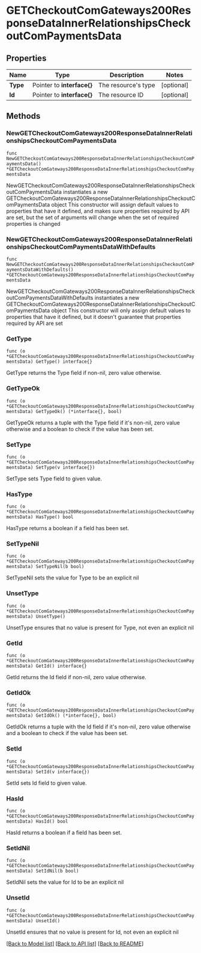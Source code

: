 # GETCheckoutComGateways200ResponseDataInnerRelationshipsCheckoutComPaymentsData

## Properties

Name | Type | Description | Notes
------------ | ------------- | ------------- | -------------
**Type** | Pointer to **interface{}** | The resource&#39;s type | [optional] 
**Id** | Pointer to **interface{}** | The resource ID | [optional] 

## Methods

### NewGETCheckoutComGateways200ResponseDataInnerRelationshipsCheckoutComPaymentsData

`func NewGETCheckoutComGateways200ResponseDataInnerRelationshipsCheckoutComPaymentsData() *GETCheckoutComGateways200ResponseDataInnerRelationshipsCheckoutComPaymentsData`

NewGETCheckoutComGateways200ResponseDataInnerRelationshipsCheckoutComPaymentsData instantiates a new GETCheckoutComGateways200ResponseDataInnerRelationshipsCheckoutComPaymentsData object
This constructor will assign default values to properties that have it defined,
and makes sure properties required by API are set, but the set of arguments
will change when the set of required properties is changed

### NewGETCheckoutComGateways200ResponseDataInnerRelationshipsCheckoutComPaymentsDataWithDefaults

`func NewGETCheckoutComGateways200ResponseDataInnerRelationshipsCheckoutComPaymentsDataWithDefaults() *GETCheckoutComGateways200ResponseDataInnerRelationshipsCheckoutComPaymentsData`

NewGETCheckoutComGateways200ResponseDataInnerRelationshipsCheckoutComPaymentsDataWithDefaults instantiates a new GETCheckoutComGateways200ResponseDataInnerRelationshipsCheckoutComPaymentsData object
This constructor will only assign default values to properties that have it defined,
but it doesn't guarantee that properties required by API are set

### GetType

`func (o *GETCheckoutComGateways200ResponseDataInnerRelationshipsCheckoutComPaymentsData) GetType() interface{}`

GetType returns the Type field if non-nil, zero value otherwise.

### GetTypeOk

`func (o *GETCheckoutComGateways200ResponseDataInnerRelationshipsCheckoutComPaymentsData) GetTypeOk() (*interface{}, bool)`

GetTypeOk returns a tuple with the Type field if it's non-nil, zero value otherwise
and a boolean to check if the value has been set.

### SetType

`func (o *GETCheckoutComGateways200ResponseDataInnerRelationshipsCheckoutComPaymentsData) SetType(v interface{})`

SetType sets Type field to given value.

### HasType

`func (o *GETCheckoutComGateways200ResponseDataInnerRelationshipsCheckoutComPaymentsData) HasType() bool`

HasType returns a boolean if a field has been set.

### SetTypeNil

`func (o *GETCheckoutComGateways200ResponseDataInnerRelationshipsCheckoutComPaymentsData) SetTypeNil(b bool)`

 SetTypeNil sets the value for Type to be an explicit nil

### UnsetType
`func (o *GETCheckoutComGateways200ResponseDataInnerRelationshipsCheckoutComPaymentsData) UnsetType()`

UnsetType ensures that no value is present for Type, not even an explicit nil
### GetId

`func (o *GETCheckoutComGateways200ResponseDataInnerRelationshipsCheckoutComPaymentsData) GetId() interface{}`

GetId returns the Id field if non-nil, zero value otherwise.

### GetIdOk

`func (o *GETCheckoutComGateways200ResponseDataInnerRelationshipsCheckoutComPaymentsData) GetIdOk() (*interface{}, bool)`

GetIdOk returns a tuple with the Id field if it's non-nil, zero value otherwise
and a boolean to check if the value has been set.

### SetId

`func (o *GETCheckoutComGateways200ResponseDataInnerRelationshipsCheckoutComPaymentsData) SetId(v interface{})`

SetId sets Id field to given value.

### HasId

`func (o *GETCheckoutComGateways200ResponseDataInnerRelationshipsCheckoutComPaymentsData) HasId() bool`

HasId returns a boolean if a field has been set.

### SetIdNil

`func (o *GETCheckoutComGateways200ResponseDataInnerRelationshipsCheckoutComPaymentsData) SetIdNil(b bool)`

 SetIdNil sets the value for Id to be an explicit nil

### UnsetId
`func (o *GETCheckoutComGateways200ResponseDataInnerRelationshipsCheckoutComPaymentsData) UnsetId()`

UnsetId ensures that no value is present for Id, not even an explicit nil

[[Back to Model list]](../README.md#documentation-for-models) [[Back to API list]](../README.md#documentation-for-api-endpoints) [[Back to README]](../README.md)


